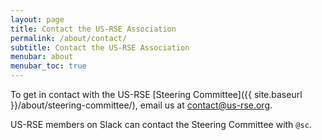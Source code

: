 ```yaml
---
layout: page
title: Contact the US-RSE Association
permalink: /about/contact/
subtitle: Contact the US-RSE Association
menubar: about
menubar_toc: true
---
```


To get in contact with the US-RSE [Steering Committee]({{ site.baseurl }}/about/steering-committee/), email us at [contact@us-rse.org](mailto:contact@us-rse.org).

US-RSE members on Slack can contact the Steering Committee with `@sc`.  
